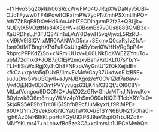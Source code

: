 +tYHvo35q20j4kh06SRccWwFMo4QJRqjXWDaNyv5UBI=
OJoTFyww0TF4iPqwIfQRxfmPW7yoPNZmhPSXmtllhPQ=
/ch7ZbBqF8DXwHd6iAuJdhlZECDlngvmP2fz3+QBLjk=
NUDylX5VOzttNs84XEerW+a0BcmBc7v9Us888BGMB3c=
XaURDhsLJf3TJQ84iln1uLVuY0DewH5vqVjwxL5RzRU=
xM9kV9lSIQVrxMR0AANWkD5nx+3ExmxQ0sxRylvZ1rA=
1sntOtfMTBnghXPdFuRCsUItg45yYsvl0WHHVRgBpP4=
RbprcPPPKdZ/Sn+xNRmlUUzv+L00LNkDqKWEZZYnuTo=
ubM72dmxG+JOB7/jCIEjPzmqxvBah7KrbKLf07sYb/Y=
TLI+ESsWxiRgjXy3tQh8FNPzpVAyGntU12fQkXejidE=
kfkCa+xqxVa5qDUxB/IImvEvMcVGay37UkdwqE1zB5E=
suJuDnxSVsUBCjv/I+aJyNJBXgoz/eY0CV1Zkf7a8aw=
//wfOjEN3y0DiOmfPVYyvuqs63LK4hX33Qf/JOI0C8Y=
MtLatVongoo8DCGNC+UqlZQ2zGRwGhUrMTnJjNkwcKo=
B0ybwk8O6m8muyWLVz4pYhSmO60aNIQZlT1ebXRYRa0=
Skj4RS5AF9hzTrit0HS1ShfbB9cfJuMkyxrLf9RjMPE=
800+GYmDSVek8oGNCYaGhWXO4/EfSYN6BUN215Oha0I=
rgh6AzDleH9hKLpoHdFGyU9XP6J9aV2splQ1rbJRZo8=
MNfYKLmr47+nLcbwfBo5ze3CA+xdImrsLt1UPCeMwhQ=
